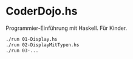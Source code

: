 # CoderDojo.hs

Programmier-Einführung mit Haskell. Für Kinder.

```bash
./run 01-Display.hs
./run 02-DisplayMitTypen.hs
./run 03-...
```
